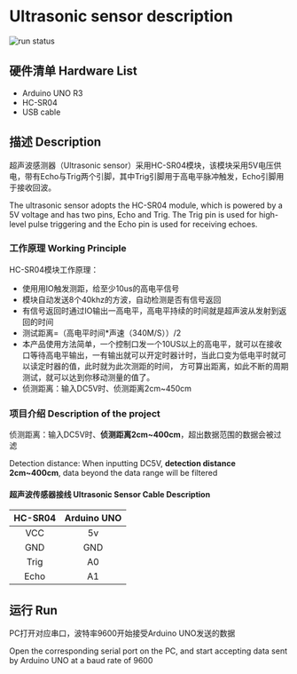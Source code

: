 # Ultrasonic sensor description 
![run status](../static/img/Ultrasonic_sensor_example.gif)

## 硬件清单 Hardware List
- Arduino UNO R3
- HC-SR04
- USB cable

## 描述 Description
超声波感测器（Ultrasonic sensor）采用HC-SR04模块，该模块采用5V电压供电，带有Echo与Trig两个引脚，其中Trig引脚用于高电平脉冲触发，Echo引脚用于接收回波。

The ultrasonic sensor adopts the HC-SR04 module, which is powered by a 5V voltage and has two pins, Echo and Trig. The Trig pin is used for high-level pulse triggering and the Echo pin is used for receiving echoes.

### 工作原理 Working Principle
HC-SR04模块工作原理：
- 使用用IO触发测距，给至少10us的高电平信号
- 模块自动发送8个40khz的方波，自动检测是否有信号返回
- 有信号返回时通过IO输出一高电平，高电平持续的时间就是超声波从发射到返回的时间
- 测试距离=（高电平时间*声速（340M/S））/2
- 本产品使用方法简单，一个控制口发一个10US以上的高电平，就可以在接收口等待高电平输出，一有输出就可以开定时器计时，当此口变为低电平时就可以读定时器的值，此时就为此次测距的时间，
方可算出距离，如此不断的周期测试，就可以达到你移动测量的值了。
- 侦测距离：输入DC5V时、侦测距离2cm~450cm

### 项目介绍 Description of the project
侦测距离：输入DC5V时、**侦测距离2cm~400cm**，超出数据范围的数据会被过滤

Detection distance: When inputting DC5V, **detection distance 2cm~400cm**, data beyond the data range will be filtered

#### 超声波传感器接线 Ultrasonic Sensor Cable Description
|HC-SR04|Arduino UNO|
|:---:|:---:|
|VCC|5v|
|GND|GND|
|Trig|A0|
|Echo|A1|

## 运行 Run
PC打开对应串口，波特率9600开始接受Arduino UNO发送的数据

Open the corresponding serial port on the PC, and start accepting data sent by Arduino UNO at a baud rate of 9600

